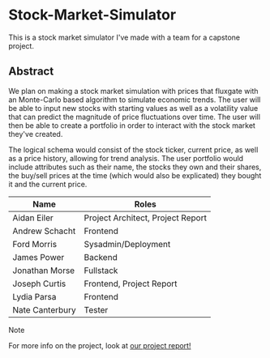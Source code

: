 # Stock-Market-Simulator
This is a stock market simulator I've made with a team for a capstone project.

## Abstract
We plan on making a stock market simulation with prices that fluxgate with an Monte-Carlo based algorithm to simulate economic trends. The user will be able to input new stocks with starting values as well as a volatility value that can predict the magnitude of price fluctuations over time. The user will then be able to create a portfolio in order to interact with the stock market they've created. 

The logical schema would consist of the stock ticker, current price, as well as a price history, allowing for trend analysis. The user portfolio would include attributes such as their name, the stocks they own and their shares, the buy/sell prices at the time (which would also be explicated) they bought it and the current price.

| Name            | Roles                               |
|-----------------|-------------------------------------|
| Aidan Eiler     | Project Architect, Project Report   |
| Andrew Schacht  | Frontend                            |
| Ford Morris     | Sysadmin/Deployment                 |
| James Power     | Backend                             |
| Jonathan Morse  | Fullstack                           |
| Joseph Curtis   | Frontend, Project Report            |
| Lydia Parsa     | Frontend                            |
| Nate Canterbury | Tester                              |

> [!NOTE]  
> For more info on the project, look at [our project report!](https://github.com/AidanEiler/Stock-Simulator/blob/main/CSC4402%20Database%20Management%20Project%20Report.pdf)
